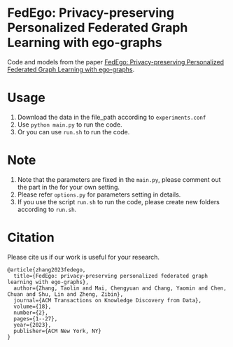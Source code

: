 # FedEgo: Privacy-preserving Personalized Federated Graph Learning with ego-graphs

Code and models from the paper [FedEgo: Privacy-preserving Personalized Federated Graph Learning with ego-graphs](https://arxiv.org/abs/2208.13685). 

# Usage

1. Download the data in the file_path according to `experiments.conf`
2. Use `python main.py` to run the code.
3. Or you can use `run.sh` to run the code.

# Note

1. Note that the parameters are fixed in the `main.py`, please comment out the part in the  for your own setting.
2. Please refer `options.py` for parameters setting in details.
3. If you use the script `run.sh` to run the code, please create new folders according to `run.sh`.

# Citation
Please cite us if our work is useful for your research.
```
@article{zhang2023fedego,
  title={FedEgo: privacy-preserving personalized federated graph learning with ego-graphs},
  author={Zhang, Taolin and Mai, Chengyuan and Chang, Yaomin and Chen, Chuan and Shu, Lin and Zheng, Zibin},
  journal={ACM Transactions on Knowledge Discovery from Data},
  volume={18},
  number={2},
  pages={1--27},
  year={2023},
  publisher={ACM New York, NY}
}
```
